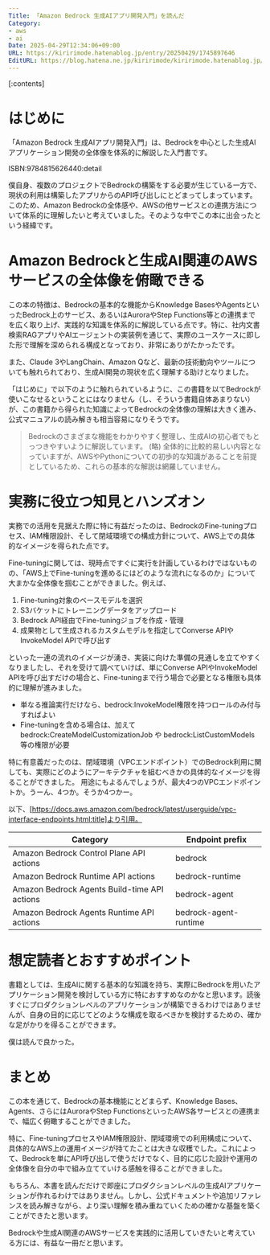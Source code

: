 ```yaml
---
Title: 「Amazon Bedrock 生成AIアプリ開発入門」を読んだ
Category:
- aws
- ai
Date: 2025-04-29T12:34:06+09:00
URL: https://kiririmode.hatenablog.jp/entry/20250429/1745897646
EditURL: https://blog.hatena.ne.jp/kiririmode/kiririmode.hatenablog.jp/atom/entry/6802418398391515424
---
```


[:contents]

# はじめに

「Amazon Bedrock 生成AIアプリ開発入門」は、Bedrockを中心とした生成AIアプリケーション開発の全体像を体系的に解説した入門書です。

ISBN:9784815626440:detail

僕自身、複数のプロジェクトでBedrockの構築をする必要が生じている一方で、現状の利用は構築したアプリからのAPI呼び出しにとどまってしまっています。このため、Amazon Bedrockの全体感や、AWSの他サービスとの連携方法について体系的に理解したいと考えていました。そのような中でこの本に出会ったという経緯です。

# Amazon Bedrockと生成AI関連のAWSサービスの全体像を俯瞰できる

この本の特徴は、Bedrockの基本的な機能からKnowledge BasesやAgentsといったBedrock上のサービス、あるいはAuroraやStep Functions等との連携までを広く取り上げ、実践的な知識を体系的に解説している点です。特に、社内文書検索RAGアプリやAIエージェントの実装例を通じて、実際のユースケースに即した形で理解を深められる構成となっており、非常にありがたかったです。

また、Claude 3やLangChain、Amazon Qなど、最新の技術動向やツールについても触れられており、生成AI開発の現状を広く理解する助けとなりました。

「はじめに」で以下のように触れられているように、この書籍を以てBedrockが使いこなせるということにはなりません（し、そういう書籍自体あまりない）が、この書籍から得られた知識によってBedrockの全体像の理解は大きく進み、公式マニュアルの読み解きも相当容易になりそうです。

> Bedrockのさまざまな機能をわかりやすく整理し、生成AIの初心者でもとっつきやすいように解説しています。
> (略)
> 全体的に比較的易しい内容となっていますが、AWSやPythonについての初歩的な知識があることを前提としているため、これらの基本的な解説は網羅していません。

# 実務に役立つ知見とハンズオン

実務での活用を見据えた際に特に有益だったのは、BedrockのFine-tuningプロセス、IAM権限設計、そして閉域環境での構成方針について、AWS上での具体的なイメージを得られた点です。

Fine-tuningに関しては、現時点ですぐに実行を計画しているわけではないものの、「AWS上でFine-tuningを進めるにはどのような流れになるのか」について大まかな全体像を掴むことができました。例えば、

1. Fine-tuning対象のベースモデルを選択
2. S3バケットにトレーニングデータをアップロード
3. Bedrock API経由でFine-tuningジョブを作成・管理
4. 成果物として生成されるカスタムモデルを指定してConverse APIやInvokeModel APIで呼び出す

といった一連の流れのイメージが湧き、実装に向けた準備の見通しを立てやすくなりましたし、それを受けて調べていけば、単にConverse APIやInvokeModel APIを呼び出すだけの場合と、Fine-tuningまで行う場合で必要となる権限も具体的に理解が進みました。

- 単なる推論実行だけなら、bedrock:InvokeModel権限を持つロールのみ付与すればよい
- Fine-tuningを含める場合は、加えて bedrock:CreateModelCustomizationJob や bedrock:ListCustomModels 等の権限が必要

特に有意義だったのは、閉域環境（VPCエンドポイント）でのBedrock利用に関しても、実際にどのようにアーキテクチャを組むべきかの具体的なイメージを得ることができました。
用途にもよるんでしょうが、最大4つのVPCエンドポイントか。うーん、4つか。そうか4つかー。

以下、[https://docs.aws.amazon.com/bedrock/latest/userguide/vpc-interface-endpoints.html:title]より引用。

| Category                                         | Endpoint prefix          |
| ------------------------------------------------ | ------------------------ |
| Amazon Bedrock Control Plane API actions         | bedrock                  |
| Amazon Bedrock Runtime API actions               | bedrock-runtime          |
| Amazon Bedrock Agents Build-time API actions     | bedrock-agent            |
| Amazon Bedrock Agents Runtime API actions        | bedrock-agent-runtime    |

# 想定読者とおすすめポイント

書籍としては、生成AIに関する基本的な知識を持ち、実際にBedrockを用いたアプリケーション開発を検討している方に特におすすめなのかなと思います。読後すぐにプロダクションレベルのアプリケーションが構築できるわけではありませんが、自身の目的に応じてどのような構成を取るべきかを検討するための、確かな足がかりを得ることができます。

僕は読んで良かった。

# まとめ

この本を通じて、Bedrockの基本機能にとどまらず、Knowledge Bases、Agents、さらにはAuroraやStep FunctionsといったAWS各サービスとの連携まで、幅広く俯瞰することができました。

特に、Fine-tuningプロセスやIAM権限設計、閉域環境での利用構成について、具体的なAWS上の運用イメージが持てたことは大きな収穫でした。これによって、Bedrockを単にAPI呼び出しで使うだけでなく、目的に応じた設計や運用の全体像を自分の中で組み立てていける感触を得ることができました。

もちろん、本書を読んだだけで即座にプロダクションレベルの生成AIアプリケーションが作れるわけではありません。しかし、公式ドキュメントや追加リファレンスを読み解きながら、より深い理解を積み重ねていくための確かな基盤を築くことができたと思います。

Bedrockや生成AI関連のAWSサービスを実践的に活用していきたいと考えている方には、有益な一冊だと思います。

